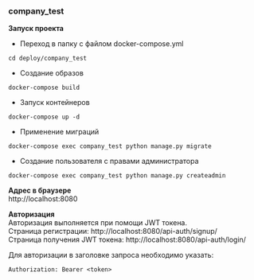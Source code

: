 ### company_test
 

**Запуск проекта**  

- Переход в папку с файлом docker-compose.yml  
```console
cd deploy/company_test
``` 

- Создание образов  
```console
docker-compose build
```

- Запуск контейнеров  
```console
docker-compose up -d
```

- Применение миграций  
```console
docker-compose exec company_test python manage.py migrate
```

- Создание пользователя с правами администратора  
```console
docker-compose exec company_test python manage.py createadmin
```

**Адрес в браузере**  
http://localhost:8080  

**Авторизация**  
Авторизация выполняется при помощи JWT токена.  
Страница регистрации: http://localhost:8080/api-auth/signup/  
Страница получения JWT токена: http://localhost:8080/api-auth/login/  

Для авторизации в заголовке запроса необходимо указать:  
```
Authorization: Bearer <token>
```
